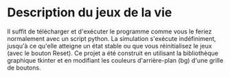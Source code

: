 # Description du jeux de la vie
Il suffit de télécharger et d'exécuter le programme comme vous le feriez normalement avec un script python. La simulation s'exécute indéfiniment, jusqu'à ce qu'elle atteigne un état stable ou que vous réinitialisez le jeux (avec le bouton Reset). Ce projet a été construit en utilisant la bibliothèque graphique tkinter et en modifiant les couleurs d'arrière-plan (bg) d'une grille de boutons.
